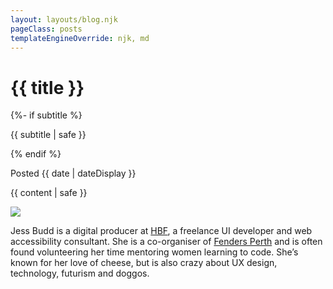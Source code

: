 ```yaml
---
layout: layouts/blog.njk
pageClass: posts
templateEngineOverride: njk, md
---
```


<div class="container__blog">
  <h1>{{ title }}</h1>
  {%- if subtitle %}<p class="subtitle">{{ subtitle | safe }}</p>{% endif %}
  
<p class="date">
  Posted <time datetime="{{ date }}">{{ date | dateDisplay }}</time>
</p>
<main>



  {{ content | safe }}

  <div class="bio">
    <img src="/images/jess-budd-bio-fun.jpg" class="bio__avatar"/>
    <p class="bio__text">
      Jess Budd is a digital producer at <a href="https://hbf.com.au">HBF</a>, a freelance UI developer and web accessibility consultant.  She is a co-organiser of <a href="https://fenders.co/">Fenders Perth</a> and is often found volunteering her time mentoring women learning to code. She’s known for her love of cheese, but is also crazy about UX design, technology, futurism and doggos.
    </p>
  </div>
</main>
</div>
